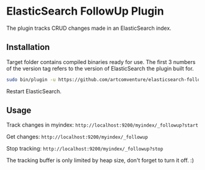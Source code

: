 ElasticSearch FollowUp Plugin 
=============

The plugin tracks CRUD changes made in an ElasticSearch index.

Installation
-----------

Target folder contains compiled binaries ready for use. The first 3 numbers of the version tag refers to the version of ElasticSearch the plugin built for.

``` bash
sudo bin/plugin -u https://github.com/artcomventure/elasticsearch-followup-plugin/raw/master/target/elasticsearch-followup-plugin-1.4.4.2.zip -i followup
```

Restart ElasticSearch.

Usage
-----------
Track changes in myindex:  `http://localhost:9200/myindex/_followup?start`

Get changes: `http://localhost:9200/myindex/_followup`

Stop tracking: `http://localhost:9200/myindex/_followup?stop`

The tracking buffer is only limited by heap size, don't forget to turn it off. :)
